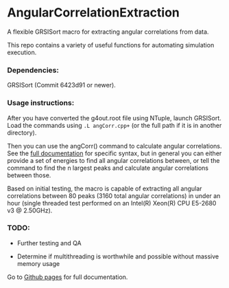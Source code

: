 # AngularCorrelationExtraction
A flexible GRSISort macro for extracting angular correlations from data.

This repo contains a variety of useful functions for automating simulation execution.

### Dependencies:

GRSISort (Commit 6423d91 or newer).

### Usage instructions:

After you have converted the g4out.root file using NTuple, launch GRSISort. Load the commands using `.L angCorr.cpp+` (or the full path if it is in another directory).

Then you can use the angCorr() command to calculate angular correlations. See the [full documentation](https://cbray0.github.io/AngularCorrelationExtraction/html/angCorr_8cpp.html) for specific syntax, but in general you can either provide a set of energies to find all angular correlations between, or tell the command to find the n largest peaks and calculate angular correlations between those.

Based on initial testing, the macro is capable of extracting all angular correlations between 80 peaks (3160 total angular correlations) in under an hour (single threaded test performed on an Intel(R) Xeon(R) CPU E5-2680 v3 @ 2.50GHz).

### TODO:

* Further testing and QA

* Determine if multithreading is worthwhile and possible without massive memory usage

Go to [Github pages](https://cbray0.github.io/AngularCorrelationExtraction/html/angCorr_8cpp.html) for full documentation.
